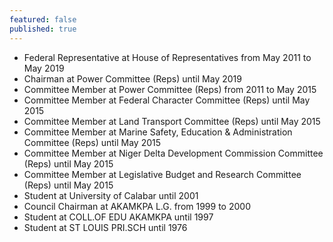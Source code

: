 ```yaml
---
featured: false
published: true
---
```

* Federal Representative at House of Representatives from May 2011 to May 2019
* Chairman at Power Committee (Reps) until May 2019
* Committee Member at Power Committee (Reps) from 2011 to May 2015
* Committee Member at Federal Character Committee (Reps) until May 2015
* Committee Member at Land Transport Committee (Reps) until May 2015
* Committee Member at Marine Safety, Education & Administration Committee (Reps) until May 2015
* Committee Member at Niger Delta Development Commission Committee (Reps) until May 2015
* Committee Member at Legislative Budget and Research Committee (Reps) until May 2015
* Student at University of Calabar until 2001
* Council Chairman at AKAMKPA L.G. from 1999 to 2000
* Student at COLL.OF EDU AKAMKPA until 1997
* Student at ST LOUIS PRI.SCH until 1976

